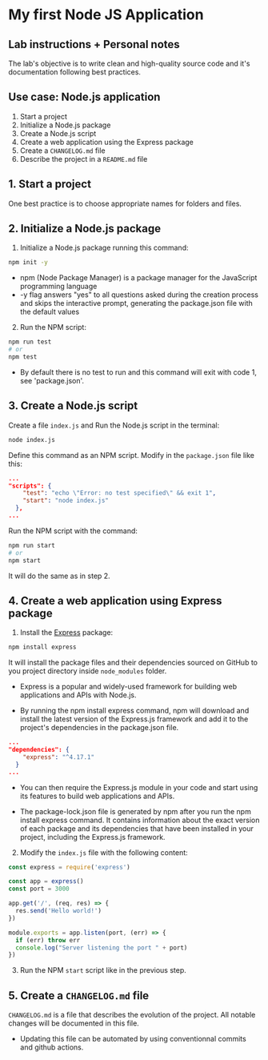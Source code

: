 # My first Node JS Application
## Lab instructions + Personal notes
The lab's objective is to write clean and high-quality source code and it's documentation following best practices.

## Use case: Node.js application
1. Start a project
2. Initialize a Node.js package
3. Create a Node.js script
4. Create a web application using the Express package
5. Create a `CHANGELOG.md` file
6. Describe the project in a `README.md` file

## 1. Start a project
One best practice is to choose appropriate names for folders and files.


## 2. Initialize a Node.js package
1. Initialize a Node.js package running this command: 

```bash
npm init -y
```
* npm (Node Package Manager) is a package manager for the JavaScript programming language
* -y flag answers "yes" to all questions asked during the creation process and skips the interactive prompt, generating the package.json file with the default values

2. Run the NPM script:

```bash
npm run test
# or
npm test
```

* By default there is no test to run and this command will exit with code 1, see 'package.json'.

## 3. Create a Node.js script 

Create a file `index.js` and Run the Node.js script in the terminal:

```bash
node index.js
```

Define this command as an NPM script. Modify in the `package.json` file like this:

```json
...
"scripts": {
    "test": "echo \"Error: no test specified\" && exit 1",
    "start": "node index.js"
  },
...
```
Run the NPM script with the command:

```bash
npm run start
# or
npm start
```

It will do the same as in step 2.

## 4. Create a web application using Express package

1. Install the [Express](https://www.npmjs.com/package/express) package:

```bash
npm install express
```

It will install the package files and their dependencies sourced on GitHub to you project directory inside `node_modules` folder.

* Express is a popular and widely-used framework for building web applications and APIs with Node.js. 

* By running the npm install express command, npm will download and install the latest version of the Express.js framework and add it to the project's dependencies in the package.json file.

```json
...
"dependencies": {
    "express": "^4.17.1"
  }
...  
```
* You can then require the Express.js module in your code and start using its features to build web applications and APIs.

* The package-lock.json file is generated by npm after you run the npm install express command. It contains information about the exact version of each package and its dependencies that have been installed in your project, including the Express.js framework.


2. Modify the `index.js` file with the following content:

```js
const express = require('express')

const app = express()
const port = 3000

app.get('/', (req, res) => {
  res.send('Hello world!')
})

module.exports = app.listen(port, (err) => {
  if (err) throw err
  console.log("Server listening the port " + port)
})
```

3. Run the NPM `start` script like in the previous step.

## 5. Create a `CHANGELOG.md` file
`CHANGELOG.md` is a file that describes the evolution of the project. All notable changes will be documented in this file. 

* Updating this file can be automated by using conventionnal commits and github actions.